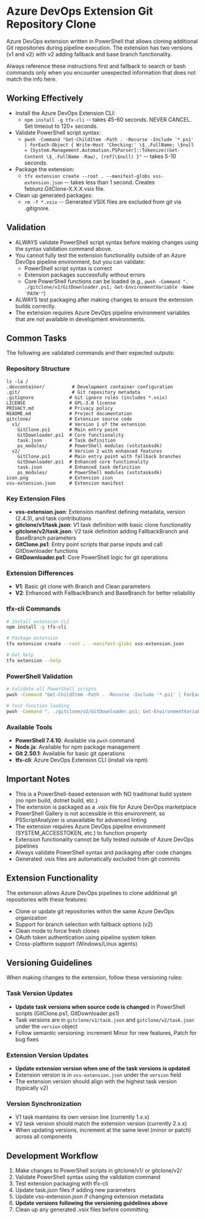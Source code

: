 # Azure DevOps Extension Git Repository Clone

Azure DevOps extension written in PowerShell that allows cloning additional Git repositories during pipeline execution. The extension has two versions (v1 and v2) with v2 adding fallback and base branch functionality.

Always reference these instructions first and fallback to search or bash commands only when you encounter unexpected information that does not match the info here.

## Working Effectively
- Install the Azure DevOps Extension CLI:
  - `npm install -g tfx-cli` -- takes 45-60 seconds. NEVER CANCEL. Set timeout to 120+ seconds.
- Validate PowerShell script syntax:
  - `pwsh -Command "Get-ChildItem -Path . -Recurse -Include '*.ps1' | ForEach-Object { Write-Host 'Checking:' \$_.FullName; \$null = [System.Management.Automation.PSParser]::Tokenize((Get-Content \$_.FullName -Raw), [ref]\$null) }"` -- takes 5-10 seconds.
- Package the extension:
  - `tfx extension create --root . --manifest-globs vss-extension.json` -- takes less than 1 second. Creates febiunz.GitClone-X.X.X.vsix file.
- Clean up generated packages:
  - `rm -f *.vsix` -- Generated VSIX files are excluded from git via .gitignore.

## Validation
- ALWAYS validate PowerShell script syntax before making changes using the syntax validation command above.
- You cannot fully test the extension functionality outside of an Azure DevOps pipeline environment, but you can validate:
  - PowerShell script syntax is correct
  - Extension packages successfully without errors
  - Core PowerShell functions can be loaded (e.g., `pwsh -Command ". ./gitclone/v2/GitDownloader.ps1; Get-EnvironmentVariable -Name 'PATH'"`)
- ALWAYS test packaging after making changes to ensure the extension builds correctly.
- The extension requires Azure DevOps pipeline environment variables that are not available in development environments.

## Common Tasks
The following are validated commands and their expected outputs:

### Repository Structure
```
ls -la /
.devcontainer/          # Development container configuration
.git/                   # Git repository metadata  
.gitignore             # Git ignore rules (includes *.vsix)
LICENSE                # GPL-3.0 license
PRIVACY.md             # Privacy policy
README.md              # Project documentation
gitclone/              # Extension source code
  v1/                  # Version 1 of the extension
    GitClone.ps1       # Main entry point
    GitDownloader.ps1  # Core functionality
    task.json          # Task definition
    ps_modules/        # PowerShell modules (vststasksdk)
  v2/                  # Version 2 with enhanced features
    GitClone.ps1       # Main entry point with fallback branches
    GitDownloader.ps1  # Enhanced core functionality
    task.json          # Enhanced task definition
    ps_modules/        # PowerShell modules (vststasksdk)
icon.png               # Extension icon
vss-extension.json     # Extension manifest
```

### Key Extension Files
- **vss-extension.json**: Extension manifest defining metadata, version (2.4.3), and task contributions
- **gitclone/v1/task.json**: V1 task definition with basic clone functionality
- **gitclone/v2/task.json**: V2 task definition adding FallbackBranch and BaseBranch parameters
- **GitClone.ps1**: Entry point scripts that parse inputs and call GitDownloader functions
- **GitDownloader.ps1**: Core PowerShell logic for git operations

### Extension Differences
- **V1**: Basic git clone with Branch and Clean parameters
- **V2**: Enhanced with FallbackBranch and BaseBranch for better reliability

### tfx-cli Commands
```bash
# Install extension CLI
npm install -g tfx-cli

# Package extension
tfx extension create --root . --manifest-globs vss-extension.json

# Get help
tfx extension --help
```

### PowerShell Validation
```bash
# Validate all PowerShell scripts
pwsh -Command "Get-ChildItem -Path . -Recurse -Include '*.ps1' | ForEach-Object { Write-Host 'Checking:' \$_.FullName; \$null = [System.Management.Automation.PSParser]::Tokenize((Get-Content \$_.FullName -Raw), [ref]\$null) }"

# Test function loading
pwsh -Command ". ./gitclone/v2/GitDownloader.ps1; Get-EnvironmentVariable -Name 'PATH'"
```

### Available Tools
- **PowerShell 7.4.10**: Available via `pwsh` command
- **Node.js**: Available for npm package management
- **Git 2.50.1**: Available for basic git operations
- **tfx-cli**: Azure DevOps Extension CLI (install via npm)

## Important Notes
- This is a PowerShell-based extension with NO traditional build system (no npm build, dotnet build, etc.)
- The extension is packaged as a .vsix file for Azure DevOps marketplace
- PowerShell Gallery is not accessible in this environment, so PSScriptAnalyzer is unavailable for advanced linting
- The extension requires Azure DevOps pipeline environment (SYSTEM_ACCESSTOKEN, etc.) to function properly
- Extension functionality cannot be fully tested outside of Azure DevOps pipelines
- Always validate PowerShell syntax and packaging after code changes
- Generated .vsix files are automatically excluded from git commits

## Extension Functionality
The extension allows Azure DevOps pipelines to clone additional git repositories with these features:
- Clone or update git repositories within the same Azure DevOps organization
- Support for branch selection with fallback options (v2)
- Clean mode to force fresh clones
- OAuth token authentication using pipeline system token
- Cross-platform support (Windows/Linux agents)

## Versioning Guidelines
When making changes to the extension, follow these versioning rules:

### Task Version Updates
- **Update task versions when source code is changed** in PowerShell scripts (GitClone.ps1, GitDownloader.ps1)
- Task versions are in `gitclone/v1/task.json` and `gitclone/v2/task.json` under the `version` object
- Follow semantic versioning: increment Minor for new features, Patch for bug fixes

### Extension Version Updates  
- **Update extension version when one of the task versions is updated**
- Extension version is in `vss-extension.json` under the `version` field
- The extension version should align with the highest task version (typically v2)

### Version Synchronization
- V1 task maintains its own version line (currently 1.x.x)
- V2 task version should match the extension version (currently 2.x.x)
- When updating versions, increment at the same level (minor or patch) across all components

## Development Workflow
1. Make changes to PowerShell scripts in gitclone/v1/ or gitclone/v2/
2. Validate PowerShell syntax using the validation command
3. Test extension packaging with tfx-cli
4. Update task.json files if adding new parameters
5. Update vss-extension.json if changing extension metadata
6. **Update versions following the versioning guidelines above**
7. Clean up any generated .vsix files before committing